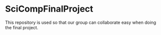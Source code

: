 # SciCompFinalProject

This repository is used so that our group can collaborate easy when doing the final project.